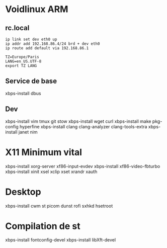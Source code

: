 # Voidlinux ARM

## rc.local
```
ip link set dev eth0 up
ip addr add 192.168.86.4/24 brd + dev eth0
ip route add default via 192.168.86.1

TZ=Europe/Paris
LANG=en_US.UTF-8
export TZ LANG
```

## Service de base
xbps-install dbus

## Dev 

xbps-install vim tmux git stow
xbps-install wget curl
xbps-install make pkg-config hyperfine
xbps-install clang clang-analyzer clang-tools-extra
xbps-install janet nim

# X11 Minimum vital
xbps-install xorg-server xf86-input-evdev
xbps-install xf86-video-fbturbo
xbps-install xinit xsel xclip xset xrandr xauth

# Desktop
xbps-install cwm st picom dunst rofi sxhkd hsetroot

# Compilation de st
xbps-install fontconfig-devel
xbps-install libXft-devel

